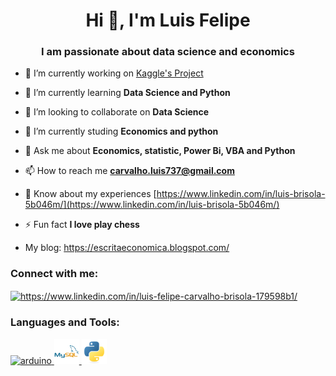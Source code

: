 <h1 align="center">Hi 👋, I'm  Luis Felipe</h1>
<h3 align="center">I am passionate about data science and economics</h3>

- 🔭 I’m currently working on [Kaggle's Project](https://www.kaggle.com/felipepinguim)

- 🌱 I’m currently learning **Data Science and Python**

- 👯 I’m looking to collaborate on **Data Science**

- 🤝 I’m currently studing **Economics and python**

- 💬 Ask me about **Economics, statistic, Power Bi, VBA and Python**

- 📫 How to reach me **carvalho.luis737@gmail.com**

- 📄 Know about my experiences [https://www.linkedin.com/in/luis-brisola-5b046m/](https://www.linkedin.com/in/luis-brisola-5b046m/)

- ⚡ Fun fact **I love play chess**
- My blog: https://escritaeconomica.blogspot.com/

<h3 align="left">Connect with me:</h3>
<p align="left">
<a href="https://linkedin.com/in/https://www.linkedin.com/in/luis-felipe-carvalho-brisola-179598b1/" target="blank"><img align="center" src="https://raw.githubusercontent.com/rahuldkjain/github-profile-readme-generator/master/src/images/icons/Social/linked-in-alt.svg" alt="https://www.linkedin.com/in/luis-felipe-carvalho-brisola-179598b1/" height="30" width="40" /></a>
</p>

<h3 align="left">Languages and Tools:</h3>
<p align="left"> <a href="https://www.arduino.cc/" target="_blank" rel="noreferrer"> <img src="https://cdn.worldvectorlogo.com/logos/arduino-1.svg" alt="arduino" width="40" height="40"/> </a> <a href="https://www.mysql.com/" target="_blank" rel="noreferrer"> <img src="https://raw.githubusercontent.com/devicons/devicon/master/icons/mysql/mysql-original-wordmark.svg" alt="mysql" width="40" height="40"/> </a> <a href="https://www.python.org" target="_blank" rel="noreferrer"> <img src="https://raw.githubusercontent.com/devicons/devicon/master/icons/python/python-original.svg" alt="python" width="40" height="40"/> </a> </p>
